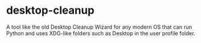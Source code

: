 # desktop-cleanup
A tool like the old Desktop Cleanup Wizard for any modern OS that can run Python and uses XDG-like folders such as Desktop in the user profile folder.
